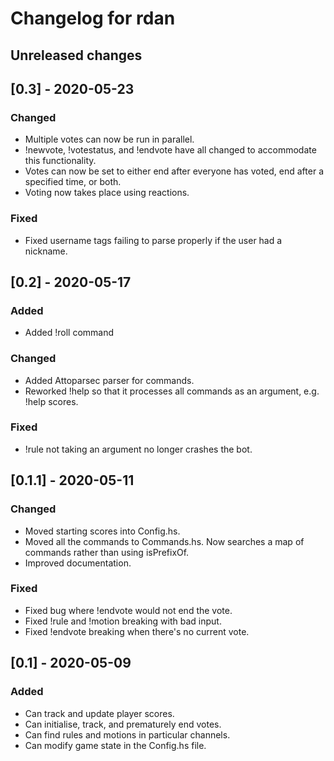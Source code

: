 # Changelog for rdan

## Unreleased changes

## [0.3] - 2020-05-23
### Changed
- Multiple votes can now be run in parallel.
- !newvote, !votestatus, and !endvote have all changed to accommodate this functionality.
- Votes can now be set to either end after everyone has voted, end after a specified time, or both.
- Voting now takes place using reactions.

### Fixed
- Fixed username tags failing to parse properly if the user had a nickname.

## [0.2] - 2020-05-17
### Added
- Added !roll command

### Changed
- Added Attoparsec parser for commands.
- Reworked !help so that it processes all commands as an argument, e.g. !help scores.

### Fixed
- !rule not taking an argument no longer crashes the bot.

## [0.1.1] - 2020-05-11
### Changed
- Moved starting scores into Config.hs.
- Moved all the commands to Commands.hs. Now searches a map of commands rather than using isPrefixOf.
- Improved documentation.

### Fixed
- Fixed bug where !endvote would not end the vote.
- Fixed !rule and !motion breaking with bad input.
- Fixed !endvote breaking when there's no current vote.

## [0.1] - 2020-05-09
### Added
- Can track and update player scores.
- Can initialise, track, and prematurely end votes.
- Can find rules and motions in particular channels.
- Can modify game state in the Config.hs file.
